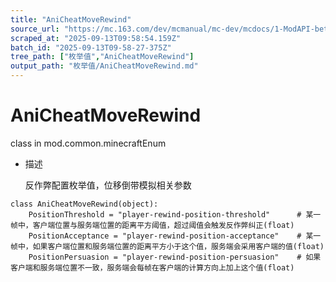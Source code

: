 ```yaml
---
title: "AniCheatMoveRewind"
source_url: "https://mc.163.com/dev/mcmanual/mc-dev/mcdocs/1-ModAPI-beta/%E6%9E%9A%E4%B8%BE%E5%80%BC/AniCheatMoveRewind.html?catalog=1"
scraped_at: "2025-09-13T09:58:54.159Z"
batch_id: "2025-09-13T09-58-27-375Z"
tree_path: ["枚举值","AniCheatMoveRewind"]
output_path: "枚举值/AniCheatMoveRewind.md"
---
```


#  AniCheatMoveRewind

class in mod.common.minecraftEnum

*   描述
    
    反作弊配置枚举值，位移倒带模拟相关参数
    

```
class AniCheatMoveRewind(object):
	PositionThreshold = "player-rewind-position-threshold"		# 某一帧中，客户端位置与服务端位置的距离平方阈值，超过阈值会触发反作弊纠正(float)
	PositionAcceptance = "player-rewind-position-acceptance"	# 某一帧中，如果客户端位置和服务端位置的距离平方小于这个值，服务端会采用客户端的值(float)
	PositionPersuasion = "player-rewind-position-persuasion"	# 如果客户端和服务端位置不一致，服务端会每帧在客户端的计算方向上加上这个值(float)


```